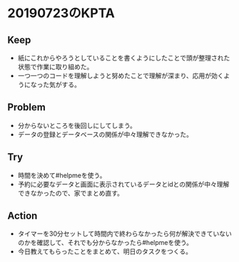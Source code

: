# 20190723のKPTA


## Keep
* 紙にこれからやろうとしていることを書くようにしたことで頭が整理された状態で作業に取り組めた。
* 一つ一つのコードを理解しようと努めたことで理解が深まり、応用が効くようになった気がする。


## Problem
* 分からないところを後回しにしてしまう。
* データの登録とデータベースの関係が中々理解できなかった。


## Try
* 時間を決めて#helpmeを使う。
* 予約に必要なデータと画面に表示されているデータとidとの関係が中々理解できなかったので、家でまとめ直す。



## Action
* タイマーを30分セットして時間内で終わらなかったら何が解決できていないのかを確認して、それでも分からなかったら#helpmeを使う。
* 今日教えてもらったことをまとめて、明日のタスクをつくる。
